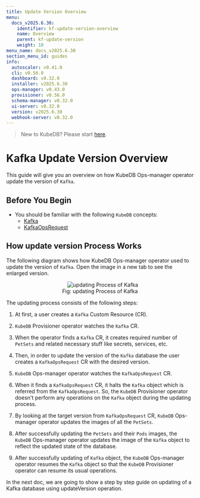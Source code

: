 ```yaml
---
title: Update Version Overview
menu:
  docs_v2025.6.30:
    identifier: kf-update-version-overview
    name: Overview
    parent: kf-update-version
    weight: 10
menu_name: docs_v2025.6.30
section_menu_id: guides
info:
  autoscaler: v0.41.0
  cli: v0.56.0
  dashboard: v0.32.0
  installer: v2025.6.30
  ops-manager: v0.43.0
  provisioner: v0.56.0
  schema-manager: v0.32.0
  ui-server: v0.32.0
  version: v2025.6.30
  webhook-server: v0.32.0
---
```


> New to KubeDB? Please start [here](/docs/v2025.6.30/README).

# Kafka Update Version Overview

This guide will give you an overview on how KubeDB Ops-manager operator update the version of `Kafka`.

## Before You Begin

- You should be familiar with the following `KubeDB` concepts:
    - [Kafka](/docs/v2025.6.30/guides/kafka/concepts/kafka)
    - [KafkaOpsRequest](/docs/v2025.6.30/guides/kafka/concepts/kafkaopsrequest)

## How update version Process Works

The following diagram shows how KubeDB Ops-manager operator used to update the version of `Kafka`. Open the image in a new tab to see the enlarged version.

<figure align="center">
  <img alt="updating Process of Kafka" src="/docs/v2025.6.30/images/day-2-operation/kafka/kf-update-version.svg">
<figcaption align="center">Fig: updating Process of Kafka</figcaption>
</figure>

The updating process consists of the following steps:

1. At first, a user creates a `Kafka` Custom Resource (CR).

2. `KubeDB` Provisioner  operator watches the `Kafka` CR.

3. When the operator finds a `Kafka` CR, it creates required number of `PetSets` and related necessary stuff like secrets, services, etc.

4. Then, in order to update the version of the `Kafka` database the user creates a `KafkaOpsRequest` CR with the desired version.

5. `KubeDB` Ops-manager operator watches the `KafkaOpsRequest` CR.

6. When it finds a `KafkaOpsRequest` CR, it halts the `Kafka` object which is referred from the `KafkaOpsRequest`. So, the `KubeDB` Provisioner  operator doesn't perform any operations on the `Kafka` object during the updating process.

7. By looking at the target version from `KafkaOpsRequest` CR, `KubeDB` Ops-manager operator updates the images of all the `PetSets`.

8. After successfully updating the `PetSets` and their `Pods` images, the `KubeDB` Ops-manager operator updates the image of the `Kafka` object to reflect the updated state of the database.

9. After successfully updating of `Kafka` object, the `KubeDB` Ops-manager operator resumes the `Kafka` object so that the `KubeDB` Provisioner  operator can resume its usual operations.

In the next doc, we are going to show a step by step guide on updating of a Kafka database using updateVersion operation.